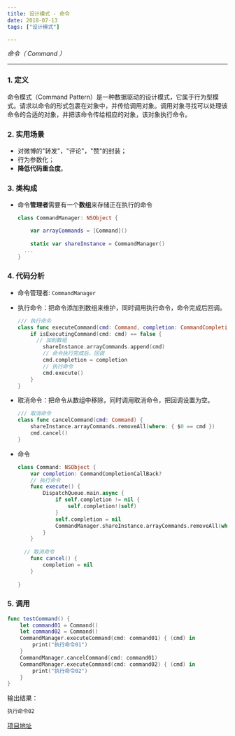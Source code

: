 ```yaml
---
title: 设计模式 - 命令
date: 2018-07-13
tags: ["设计模式"]

---
```


<!--more-->

_命令（ Command ）_   

------

### 1. 定义

命令模式（Command Pattern）是一种数据驱动的设计模式，它属于行为型模式。请求以命令的形式包裹在对象中，并传给调用对象。调用对象寻找可以处理该命令的合适的对象，并把该命令传给相应的对象，该对象执行命令。

### 2. 实用场景

- 对微博的"转发"，"评论"，"赞"的封装；
- 行为参数化；
- **降低代码重合度**。

### 3. 类构成

- 命令**管理者**需要有一个**数组**来存储正在执行的命令

  ```swift
  class CommandManager: NSObject {
  
      var arrayCommands = [Command]()
      
      static var shareInstance = CommandManager()
    ...
  }
  ```

### 4. 代码分析

- 命令管理者: `CommandManager`

- 执行命令：把命令添加到数组来维护，同时调用执行命令，命令完成后回调。

  ```swift
  /// 执行命令
  class func executeCommand(cmd: Command, completion: CommandCompletionCallBack?) {
      if isExecutingCommand(cmd: cmd) == false {
      	// 加到数组
          shareInstance.arrayCommands.append(cmd)
          // 命令执行完成后，回调
          cmd.completion = completion
          // 执行命令
          cmd.execute()
      }
  }
  ```
  
- 取消命令：把命令从数组中移除，同时调用取消命令，把回调设置为空。

  ```swift
  /// 取消命令
  class func cancelCommand(cmd: Command) {
      shareInstance.arrayCommands.removeAll(where: { $0 == cmd })
      cmd.cancel()
  }
  ```

- 命令

  ```swift
  class Command: NSObject {
      var completion: CommandCompletionCallBack?
      // 执行命令
      func execute() {
          DispatchQueue.main.async {
              if self.completion != nil {
                  self.completion!(self)
              }
              self.completion = nil
              CommandManager.shareInstance.arrayCommands.removeAll(where: { $0 == self })
          }
      }
      
    // 取消命令
      func cancel() {
          completion = nil
      }
      
  }
  ```

### 5. 调用

```swift
func testCommand() {
    let command01 = Command()
    let command02 = Command()
    CommandManager.executeCommand(cmd: command01) { (cmd) in
        print("执行命令01")
    }
    CommandManager.cancelCommand(cmd: command01)
    CommandManager.executeCommand(cmd: command02) { (cmd) in
        print("执行命令02")
    }
}
```

输出结果：

```tex
执行命令02
```

[项目地址](https://github.com/ihuan/iOS-StudyDemo/tree/master/%E8%AE%BE%E8%AE%A1%E6%A8%A1%E5%BC%8F/DesignPattern)

